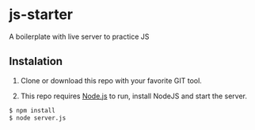 # js-starter
A boilerplate with live server to practice JS

## Instalation
1. Clone or download this repo with your favorite GIT tool.

2. This repo requires [Node.js](https://nodejs.org/) to run, install NodeJS and start the server.

```sh
$ npm install 
$ node server.js
```

